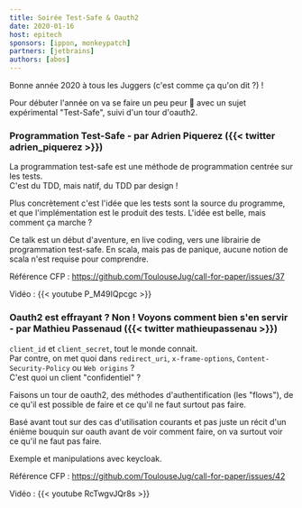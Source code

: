 ```yaml
---
title: Soirée Test-Safe & Oauth2
date: 2020-01-16
host: epitech
sponsors: [ippon, monkeypatch]
partners: [jetbrains]
authors: [abos]
---
```


Bonne année 2020 à tous les Juggers (c'est comme ça qu'on dit ?) !

Pour débuter l'année on va se faire un peu peur 👻 avec un sujet expérimental "Test-Safe",
suivi d'un tour d'oauth2.

### Programmation Test-Safe - par Adrien Piquerez ({{< twitter adrien_piquerez >}})

La programmation test-safe est une méthode de programmation centrée sur les tests.  
C'est du TDD, mais natif, du TDD par design !

Plus concrètement c'est l'idée que les tests sont la source du programme, et que l'implémentation est le produit des
tests. L'idée est belle, mais comment ça marche ?

Ce talk est un début d'aventure, en live coding, vers une librairie de programmation test-safe. En scala, mais pas de
panique, aucune notion de scala n'est requise pour comprendre.

Référence CFP : https://github.com/ToulouseJug/call-for-paper/issues/37

Vidéo : {{< youtube P_M49IQpcgc >}}

### Oauth2 est effrayant ? Non ! Voyons comment bien s'en servir - par Mathieu Passenaud ({{< twitter mathieupassenau >}})

`client_id` et `client_secret`, tout le monde connait.  
Par contre, on met quoi dans `redirect_uri`, `x-frame-options`, `Content-Security-Policy` ou `Web origins` ?  
C'est quoi un client "confidentiel" ?

Faisons un tour de oauth2, des méthodes d'authentification (les "flows"), de ce qu'il est possible de faire et ce
qu'il ne faut surtout pas faire.

Basé avant tout sur des cas d'utilisation courants et pas juste un récit d'un énième bouquin sur oauth
avant de voir comment faire, on va surtout voir ce qu'il ne faut pas faire.

Exemple et manipulations avec keycloak.

Référence CFP : https://github.com/ToulouseJug/call-for-paper/issues/42

Vidéo : {{< youtube RcTwgvJQr8s >}}
